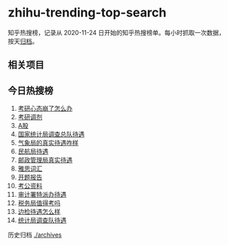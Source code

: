 # zhihu-trending-top-search

知乎热搜榜，记录从 2020-11-24
日开始的知乎热搜榜单。每小时抓取一次数据，按天[归档](./archives)。

## 相关项目

## 今日热搜榜

<!-- BEGIN -->
<!-- 最后更新时间 Tue Dec 12 2023 11:09:00 GMT+0800 (China Standard Time) -->

1. [考研心态崩了怎么办](https://www.zhihu.com/search?q=考研心态崩了怎么办)
1. [考研调剂](https://www.zhihu.com/search?q=考研调剂)
1. [A股](https://www.zhihu.com/search?q=A股)
1. [国家统计局调查总队待遇](https://www.zhihu.com/search?q=国家统计局调查总队待遇)
1. [气象局的真实待遇咋样](https://www.zhihu.com/search?q=气象局的真实待遇咋样)
1. [民航局待遇](https://www.zhihu.com/search?q=民航局待遇)
1. [邮政管理局真实待遇](https://www.zhihu.com/search?q=邮政管理局真实待遇)
1. [雅思词汇](https://www.zhihu.com/search?q=雅思词汇)
1. [开题报告](https://www.zhihu.com/search?q=开题报告)
1. [考公资料](https://www.zhihu.com/search?q=考公资料)
1. [审计署特派办待遇](https://www.zhihu.com/search?q=审计署特派办待遇)
1. [税务局值得考吗](https://www.zhihu.com/search?q=税务局值得考吗)
1. [边检待遇怎么样](https://www.zhihu.com/search?q=边检待遇怎么样)
1. [统计局调查队待遇](https://www.zhihu.com/search?q=统计局调查队待遇)

<!-- END -->

历史归档 [./archives](./archives)
